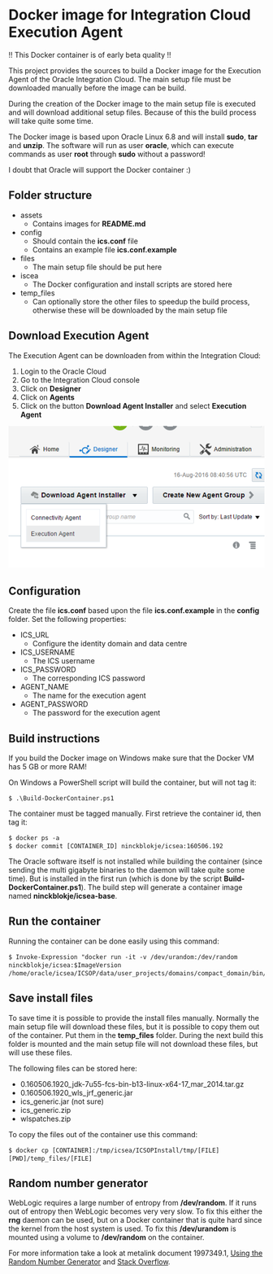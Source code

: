 # Docker image for Integration Cloud Execution Agent

!! This Docker container is of early beta quality !!

This project provides the sources to build a Docker image for the Execution Agent of the Oracle Integration Cloud. The main setup file must be downloaded manually before the image can be build.

During the creation of the Docker image to the main setup file is executed and will download additional setup files. Because of this the build process will take quite some time.

The Docker image is based upon Oracle Linux 6.8 and will install **sudo**, **tar** and **unzip**. The software will run as user **oracle**, which can execute commands as user **root** through **sudo** without a password!

I doubt that Oracle will support the Docker container :)

## Folder structure

- assets
  - Contains images for **README.md**
- config
  - Should contain the **ics.conf** file
  - Contains an example file **ics.conf.example**
- files
  - The main setup file should be put here
- iscea
  - The Docker configuration and install scripts are stored here
- temp_files
  - Can optionally store the other files to speedup the build process, otherwise these will be downloaded by the main setup file

## Download Execution Agent

The Execution Agent can be downloaden from within the Integration Cloud:

1. Login to the Oracle Cloud
2. Go to the Integration Cloud console
3. Click on **Designer**
4. Click on **Agents**
5. Click on the button **Download Agent Installer** and select **Execution Agent**

![Download Execution Agent](assets/download_icsea.png)

## Configuration

Create the file **ics.conf** based upon the file **ics.conf.example** in the **config** folder. Set the following properties:

- ICS_URL
  - Configure the identity domain and data centre
- ICS_USERNAME
  - The ICS username
- ICS_PASSWORD
  - The corresponding ICS password
- AGENT_NAME
  - The name for the execution agent
- AGENT_PASSWORD
  - The password for the execution agent

## Build instructions

If you build the Docker image on Windows make sure that the Docker VM has 5 GB or more RAM!

On Windows a PowerShell script will build the container, but will not tag it:

    $ .\Build-DockerContainer.ps1 

The container must be tagged manually. First retrieve the container id, then tag it:

    $ docker ps -a
    $ docker commit [CONTAINER_ID] ninckblokje/icsea:160506.192

The Oracle software itself is not installed while building the container (since sending the multi gigabyte binaries to the daemon will take quite some time). But is installed in the first run (which is done by the script **Build-DockerContainer.ps1**). The build step will generate a container image named **ninckblokje/icsea-base**.

## Run the container

Running the container can be done easily using this command:

    $ Invoke-Expression "docker run -it -v /dev/urandom:/dev/random  ninckblokje/icsea:$ImageVersion /home/oracle/icsea/ICSOP/data/user_projects/domains/compact_domain/bin/startWebLogic.sh"

## Save install files

To save time it is possible to provide the install files manually. Normally the main setup file will download these files, but it is possible to copy them out of the container. Put them in the **temp_files** folder. During the next build this folder is mounted and the main setup file will not download these files, but will use these files.

The following files can be stored here:

- 0.160506.1920_jdk-7u55-fcs-bin-b13-linux-x64-17_mar_2014.tar.gz
- 0.160506.1920_wls_jrf_generic.jar
- ics_generic.jar (not sure)
- ics_generic.zip
- wlspatches.zip

To copy the files out of the container use this command:

    $ docker cp [CONTAINER]:/tmp/icsea/ICSOPInstall/tmp/[FILE] [PWD]/temp_files/[FILE]

## Random number generator

WebLogic requires a large number of entropy from **/dev/random**. If it runs out of entropy then WebLogic becomes very very slow. To fix this either the **rng** daemon can be used, but on a Docker container that is quite hard since the kernel from the host system is used. To fix this **/dev/urandom** is mounted using a volume to **/dev/random** on the container.

For more information take a look at metalink document 1997349.1, [Using the Random Number Generator](https://access.redhat.com/documentation/en-US/Red_Hat_Enterprise_Linux/6/html/Security_Guide/sect-Security_Guide-Encryption-Using_the_Random_Number_Generator.html) and [Stack Overflow](http://stackoverflow.com/questions/26021181/not-enough-entropy-to-support-dev-random-in-docker-containers-running-in-boot2d).
